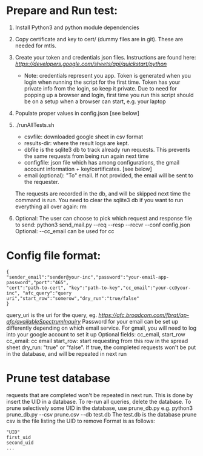 # Prepare and Run test:
1. Install Python3 and python module dependencies
2. Copy certificate and key to cert/ (dummy files are in git). These are needed for mtls.
3. Create your token and credentials json files.  Instructions are found here: _https://developers.google.com/sheets/api/quickstart/python_
   - Note: credentials represent you app.  Token is generated when you login when running the script
     for the first time.  Token has your private info from the login, so keep it private.
     Due to need for popping up a browser and login, first time you run this script should be on
     a setup when a browser can start, e.g. your laptop
4. Populate proper values in config.json [see below]
5. ./runAllTests.sh <csvfile> <results-dir> <dbfile> <configfile> <email>
   - csvfile: downloaded google sheet in csv format
   - results-dir: where the result logs are kept.
   - dbfile is the sqlite3 db to track already run requests.  This prevents the same requests from
     being run again next time
   - configfile: json file which has among configurations, 
      the gmail account information + key/certificates. [see below]
   - email (optional): "To" email.  If not provided, the email will be sent to the requester.

   The requests are recorded in the db, and will be skipped next time the command is run. 
   You need to clear the sqlite3 db if you want to run everything all over again: rm <dbfile>

6. Optional: The user can choose to pick which request and response file to send: 
python3 send_mail.py --req <request-json-file> --resp <resp-json-file> --recvr <receiver-email> --conf config.json
Optional: --cc_email <email> can be used for cc

# Config file format:
```
{
"sender_email":"sender@your-inc","password":"your-email-app-password","port":"465",
"cert":"path-to-cert", "key":"path-to-key","cc_email":"your-cc@your-inc", "afc_query":"query uri","start_row":"somerow","dry_run":"true/false"
}
```
query_uri is the uri for the query, eg. _https://afc.broadcom.com/fbrat/ap-afc/availableSpectrumInquiry_
Password for your email can be set up differently depending on which email service.  For gmail, you will need to log into your google account to set it up
Optional fields: cc_email, start_row
    cc_email: cc email
    start_row: start requesting from this row in the spread sheet
    dry_run: "true" or "false".  If true, the completed requests won't be put in the database, and will be repeated in next run


# Prune test database
requests that are completed won't be repeated in next run.  This is done by insert the UID in a database.  To re-run all queries, delete the database.  To prune selectively some UID in the database, use prune_db.py e.g.
python3 prune_db.py  --csv prune.csv --db test.db
The test.db is the database
prune csv is the file listing the UID to remove
Format is as follows:
```
"UID"
first_uid
second_uid
...
```
